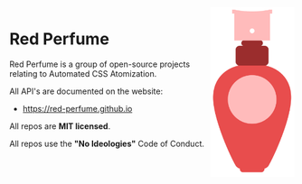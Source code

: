 <img src="logo.svg" align="right" height="300" alt="Red Perfume logo">

# Red Perfume

Red Perfume is a group of open-source projects relating to Automated CSS Atomization.

All API's are documented on the website:

* https://red-perfume.github.io

All repos are **MIT licensed**.

All repos use the **"No Ideologies"** Code of Conduct.
